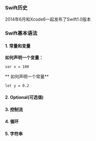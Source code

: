 ### Swift历史
2014年6月和Xcode6一起发布了Swift1.0版本

### Swift基本语法

 #### 1. 常量和变量

 **如何声明一个变量：**

 `var x = 100`
 
 ** 如何声明一个常量**

 `let y = 0.2`

 #### 2. Optional(可选值)
 #### 3. 控制流
 #### 4. 循环
 #### 5. 字符串